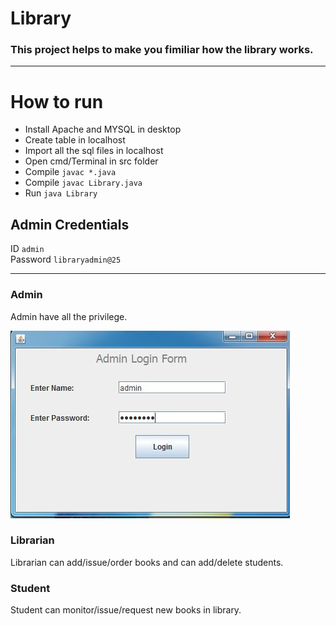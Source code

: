 # Library
### This project helps to make you fimiliar how the library works.
---
# How to run
* Install Apache and MYSQL in desktop
* Create table in localhost
* Import all the sql files in localhost
* Open cmd/Terminal in src folder
* Compile `javac *.java`
* Compile `javac Library.java`
* Run `java Library`

## Admin Credentials  
ID ```admin```  
Password ```libraryadmin@25```

---

### Admin
Admin have all the privilege.

![alt text](https://github.com/KartikMamodia/Library/blob/master/Img/adminLogin.JPG)

### Librarian
Librarian can add/issue/order books and can add/delete students.

### Student
Student can monitor/issue/request new books in library.
